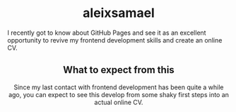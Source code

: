 <h1 align="center">
	aleixsamael
</h1>

I recently got to know about GitHub Pages and see it as an excellent opportunity to revive my frontend development skills and create an online CV.

<h2 align="center">
	What to expect from this
</h2>

<div align="center">
	Since my last contact with frontend development has been quite a while ago, you can expect to see this develop from some shaky first steps into an actual online CV.
</div>

